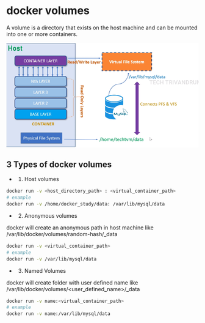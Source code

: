 # docker volumes

A volume is a directory that exists on the host machine and can be mounted into one or more containers. 

![Structure](9_video_docker_volumes/Docker-Volumes-Docker.png)


## 3 Types of docker volumes
- 1. Host volumes

```bash
docker run -v <host_directory_path> : <virtual_container_path>
# example
docker run -v /home/docker_study/data: /var/lib/mysql/data
```

- 2. Anonymous volumes 

docker will create an anonymous path in host machine like /var/lib/docker/volumes/random-hash/_data

```bash
docker run -v <virtual_container_path>
# example
docker run -v /var/lib/mysql/data
```

- 3. Named Volumes

docker will create folder with user defined name like /var/lib/docker/volumes/<user_defined_name>/_data

```bash
docker run -v name:<virtual_container_path>
# example
docker run -v name:/var/lib/mysql/data
```